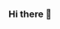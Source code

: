 ### Hi there 👋

<!--
**Miperla/Miperla** is a ✨ _special_ ✨ repository because its `README.md` (this file) appears on your GitHub profile.

Here are some ideas to get you started:

- 🔭 I’m a Data Analyst! 
- 🌱 I’m currently learning more from DataCamp
- 👯 I’m looking to collaborate on more analytical skills
- 🤔 I’m looking to gain more insight on any thing Data Analytics/Data Science 
- 💬 Ask me about anything on SQL, PowerBI & Python!
- 📫 How to reach me: Social media handles attached on my Bio!
- ⚡ Fun fact: I love Data! 
-->
